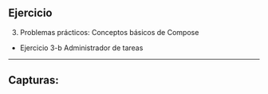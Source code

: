 Ejercicio
--------------
3. Problemas prácticos: Conceptos básicos de Compose
* Ejercicio 3-b Administrador de tareas
--------------
Capturas:
--------------
